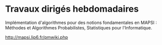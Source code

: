 # Travaux dirigés hebdomadaires
Implémentation d'algorithmes pour des notions fondamentales en MAPSI : Méthodes et Algorithmes Probabilistes, Statistiques pour l'Informatique.

http://mapsi.lip6.fr/pmwiki.php

